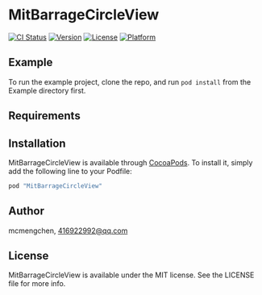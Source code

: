 # MitBarrageCircleView

[![CI Status](http://img.shields.io/travis/mcmengchen/MitBarrageCircleView.svg?style=flat)](https://travis-ci.org/mcmengchen/MitBarrageCircleView)
[![Version](https://img.shields.io/cocoapods/v/MitBarrageCircleView.svg?style=flat)](http://cocoapods.org/pods/MitBarrageCircleView)
[![License](https://img.shields.io/cocoapods/l/MitBarrageCircleView.svg?style=flat)](http://cocoapods.org/pods/MitBarrageCircleView)
[![Platform](https://img.shields.io/cocoapods/p/MitBarrageCircleView.svg?style=flat)](http://cocoapods.org/pods/MitBarrageCircleView)

## Example

To run the example project, clone the repo, and run `pod install` from the Example directory first.

## Requirements

## Installation

MitBarrageCircleView is available through [CocoaPods](http://cocoapods.org). To install
it, simply add the following line to your Podfile:

```ruby
pod "MitBarrageCircleView"
```

## Author

mcmengchen, 416922992@qq.com

## License

MitBarrageCircleView is available under the MIT license. See the LICENSE file for more info.
